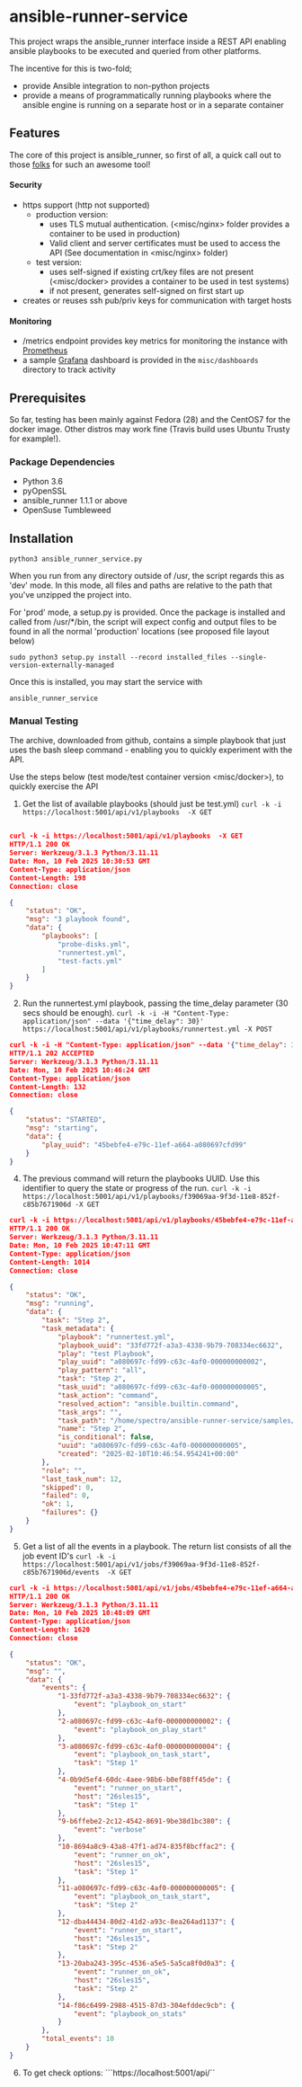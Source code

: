 # ansible-runner-service  
This project wraps the ansible_runner interface inside a REST API enabling ansible playbooks to be executed and queried from other platforms.

The incentive for this is two-fold;
- provide Ansible integration to non-python projects
- provide a means of programmatically running playbooks where the ansible engine is running on a separate host or in a separate container

## Features
The core of this project is ansible_runner, so first of all, a quick call out to those [folks](https://github.com/ansible/ansible-runner/graphs/contributors) for such an awesome tool!
#### Security
- https support (http not supported)
  - production version:
    - uses TLS mutual authentication. (<misc/nginx> folder provides a container to be used in production)
    - Valid client and server certificates must be used to access the API (See documentation in <misc/nginx> folder)
  - test version:
    - uses self-signed if existing crt/key files are not present (<misc/docker> provides a container to be used in test systems)
    - if not present, generates self-signed on first start up
- creates or reuses ssh pub/priv keys for communication with target hosts

#### Monitoring
  - /metrics endpoint provides key metrics for monitoring the instance with [Prometheus](https://prometheus.io/)
  - a sample [Grafana](https://grafana.com/) dashboard is provided in the ```misc/dashboards``` directory to track activity


## Prerequisites
So far, testing has been mainly against Fedora (28) and the CentOS7 for the docker image. Other distros may work fine (Travis build uses Ubuntu Trusty for example!).

### Package Dependencies
- Python 3.6
- pyOpenSSL
- ansible_runner 1.1.1 or above
- OpenSuse Tumbleweed

## Installation
```
python3 ansible_runner_service.py
```
When you run from any directory outside of /usr, the script regards this as 'dev' mode. In this mode, all files and paths are relative to the path that you've
unzipped the project into.

For 'prod' mode, a setup.py is provided. Once the package is installed and
called from /usr/*/bin, the script will expect config and output files to be
found in all the normal 'production' locations (see proposed file layout below)
```
sudo python3 setup.py install --record installed_files --single-version-externally-managed
```

Once this is installed, you may start the service with
```
ansible_runner_service
```

### Manual Testing
The archive, downloaded from github, contains a simple playbook that just uses the bash sleep command - enabling you to quickly experiment with the API.

Use the steps below (test mode/test container version <misc/docker>), to quickly exercise the API
1. Get the list of available playbooks (should just be test.yml)
```curl -k -i https://localhost:5001/api/v1/playbooks  -X GET```
```json

curl -k -i https://localhost:5001/api/v1/playbooks  -X GET
HTTP/1.1 200 OK
Server: Werkzeug/3.1.3 Python/3.11.11
Date: Mon, 10 Feb 2025 10:30:53 GMT
Content-Type: application/json
Content-Length: 198
Connection: close

{
    "status": "OK",
    "msg": "3 playbook found",
    "data": {
        "playbooks": [
            "probe-disks.yml",
            "runnertest.yml",
            "test-facts.yml"
        ]
    }
}

```

2. Run the runnertest.yml playbook, passing the time_delay parameter (30 secs should be enough).
```curl -k -i -H "Content-Type: application/json" --data '{"time_delay": 30}' https://localhost:5001/api/v1/playbooks/runnertest.yml -X POST```
```json
curl -k -i -H "Content-Type: application/json" --data '{"time_delay": 30}' https://localhost:5001/api/v1/playbooks/runnertest.yml -X POST
HTTP/1.1 202 ACCEPTED
Server: Werkzeug/3.1.3 Python/3.11.11
Date: Mon, 10 Feb 2025 10:46:24 GMT
Content-Type: application/json
Content-Length: 132
Connection: close

{
    "status": "STARTED",
    "msg": "starting",
    "data": {
        "play_uuid": "45bebfe4-e79c-11ef-a664-a080697cfd99"
    }
}

```


4. The previous command will return the playbooks UUID. Use this identifier to query the state or progress of the run.
```curl -k -i https://localhost:5001/api/v1/playbooks/f39069aa-9f3d-11e8-852f-c85b7671906d -X GET```
```json
curl -k -i https://localhost:5001/api/v1/playbooks/45bebfe4-e79c-11ef-a664-a080697cfd99 -X GET
HTTP/1.1 200 OK
Server: Werkzeug/3.1.3 Python/3.11.11
Date: Mon, 10 Feb 2025 10:47:11 GMT
Content-Type: application/json
Content-Length: 1014
Connection: close

{
    "status": "OK",
    "msg": "running",
    "data": {
        "task": "Step 2",
        "task_metadata": {
            "playbook": "runnertest.yml",
            "playbook_uuid": "33fd772f-a3a3-4338-9b79-708334ec6632",
            "play": "test Playbook",
            "play_uuid": "a080697c-fd99-c63c-4af0-000000000002",
            "play_pattern": "all",
            "task": "Step 2",
            "task_uuid": "a080697c-fd99-c63c-4af0-000000000005",
            "task_action": "command",
            "resolved_action": "ansible.builtin.command",
            "task_args": "",
            "task_path": "/home/spectro/ansible-runner-service/samples/project/runnertest.yml:12",
            "name": "Step 2",
            "is_conditional": false,
            "uuid": "a080697c-fd99-c63c-4af0-000000000005",
            "created": "2025-02-10T10:46:54.954241+00:00"
        },
        "role": "",
        "last_task_num": 12,
        "skipped": 0,
        "failed": 0,
        "ok": 1,
        "failures": {}
    }
}

```

5. Get a list of all the events in a playbook. The return list consists of all the job event ID's
```curl -k -i https://localhost:5001/api/v1/jobs/f39069aa-9f3d-11e8-852f-c85b7671906d/events  -X GET```
```json
curl -k -i https://localhost:5001/api/v1/jobs/45bebfe4-e79c-11ef-a664-a080697cfd99/events  -X GET
HTTP/1.1 200 OK
Server: Werkzeug/3.1.3 Python/3.11.11
Date: Mon, 10 Feb 2025 10:48:09 GMT
Content-Type: application/json
Content-Length: 1620
Connection: close

{
    "status": "OK",
    "msg": "",
    "data": {
        "events": {
            "1-33fd772f-a3a3-4338-9b79-708334ec6632": {
                "event": "playbook_on_start"
            },
            "2-a080697c-fd99-c63c-4af0-000000000002": {
                "event": "playbook_on_play_start"
            },
            "3-a080697c-fd99-c63c-4af0-000000000004": {
                "event": "playbook_on_task_start",
                "task": "Step 1"
            },
            "4-0b9d5ef4-60dc-4aee-98b6-b0ef88ff45de": {
                "event": "runner_on_start",
                "host": "26sles15",
                "task": "Step 1"
            },
            "9-b6ffebe2-2c12-4542-8691-9be38d1bc380": {
                "event": "verbose"
            },
            "10-8694a8c9-43a8-47f1-ad74-835f8bcffac2": {
                "event": "runner_on_ok",
                "host": "26sles15",
                "task": "Step 1"
            },
            "11-a080697c-fd99-c63c-4af0-000000000005": {
                "event": "playbook_on_task_start",
                "task": "Step 2"
            },
            "12-dba44434-80d2-41d2-a93c-8ea264ad1137": {
                "event": "runner_on_start",
                "host": "26sles15",
                "task": "Step 2"
            },
            "13-20aba243-395c-4536-a5e5-5a5ca8f0d0a3": {
                "event": "runner_on_ok",
                "host": "26sles15",
                "task": "Step 2"
            },
            "14-f86c6499-2988-4515-87d3-304efddec9cb": {
                "event": "playbook_on_stats"
            }
        },
        "total_events": 10
    }
}

```

6. To get check options:
```https://localhost:5001/api/``

